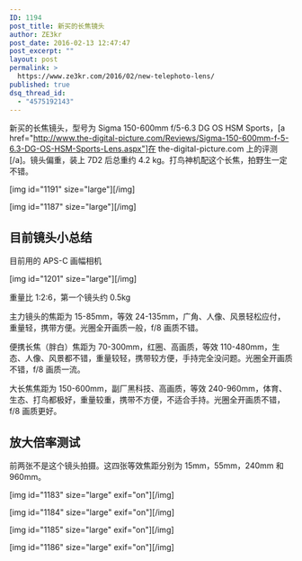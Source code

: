 ```yaml
---
ID: 1194
post_title: 新买的长焦镜头
author: ZE3kr
post_date: 2016-02-13 12:47:47
post_excerpt: ""
layout: post
permalink: >
  https://www.ze3kr.com/2016/02/new-telephoto-lens/
published: true
dsq_thread_id:
  - "4575192143"
---
```

新买的长焦镜头，型号为 Sigma 150-600mm f/5-6.3 DG OS HSM Sports，[a href="http://www.the-digital-picture.com/Reviews/Sigma-150-600mm-f-5-6.3-DG-OS-HSM-Sports-Lens.aspx"]在 the-digital-picture.com 上的评测[/a]。镜头偏重，装上 7D2 后总重约 4.2 kg。打鸟神机配这个长焦，拍野生一定不错。

[img id="1191" size="large"][/img]

[img id="1187" size="large"][/img]
<!--more-->
## 目前镜头小总结
目前用的 APS-C 画幅相机

[img id="1201" size="large"][/img]

重量比 1:2:6，第一个镜头约 0.5kg

主力镜头的焦距为 15-85mm，等效 24-135mm，广角、人像、风景轻松应付，重量轻，携带方便。光圈全开画质一般，f/8 画质不错。

便携长焦（胖白）焦距为 70-300mm，红圈、高画质，等效 110-480mm，生态、人像、风景都不错，重量较轻，携带较方便，手持完全没问题。光圈全开画质不错，f/8 画质一流。

大长焦焦距为 150-600mm，副厂黑科技、高画质，等效 240-960mm，体育、生态、打鸟都极好，重量较重，携带不方便，不适合手持。光圈全开画质不错，f/8 画质更好。

## 放大倍率测试
前两张不是这个镜头拍摄。这四张等效焦距分别为 15mm，55mm，240mm 和 960mm。

[img id="1183" size="large" exif="on"][/img]

[img id="1184" size="large" exif="on"][/img]

[img id="1185" size="large" exif="on"][/img]

[img id="1186" size="large" exif="on"][/img]